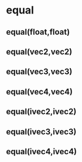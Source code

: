 # equal

## equal(float,float)

## equal(vec2,vec2)

## equal(vec3,vec3)

## equal(vec4,vec4)

## equal(ivec2,ivec2)

## equal(ivec3,ivec3)

## equal(ivec4,ivec4)

